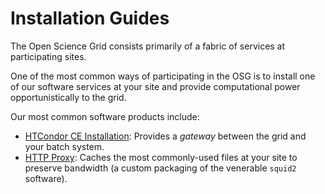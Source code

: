 Installation Guides
===================

The Open Science Grid consists primarily of a fabric of services at
participating sites.

One of the most common ways of participating in the OSG is to install
one of our software services at your site and provide computational
power opportunistically to the grid.

Our most common software products include:

* [HTCondor CE Installation](docs/Computing_Element/HTCondor_CE.md): Provides a _gateway_
  between the grid and your batch system.
* [HTTP Proxy](docs/Frontier_Squid/squid.md): Caches the most commonly-used files at your
  site to preserve bandwidth (a custom packaging of the venerable `squid2` software).

